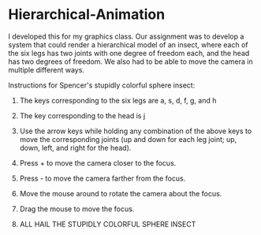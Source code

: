 # Hierarchical-Animation

I developed this for my graphics class. Our assignment was to develop a system that could render a hierarchical model of an insect, where each of the six legs has two joints with one degree of freedom each, and the head has two degrees of freedom. We also had to be able to move the camera in multiple different ways.

Instructions for Spencer's stupidly colorful sphere insect:

1. The keys corresponding to the six legs are a, s, d, f, g, and h

2. The key corresponding to the head is j

3. Use the arrow keys while holding any combination of the above keys to move
   the corresponding joints (up and down for each leg joint; up, down, left,
   and right for the head).
   
4. Press + to move the camera closer to the focus.

5. Press - to move the camera farther from the focus.

6. Move the mouse around to rotate the camera about the focus.

7. Drag the mouse to move the focus.

8. ALL HAIL THE STUPIDLY COLORFUL SPHERE INSECT
